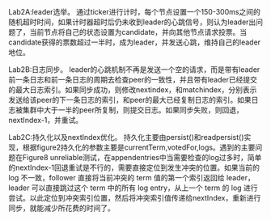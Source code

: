 Lab2A:leader选举。
通过ticker进行计时，每个节点设置一个150-300ms之间的随机超时时间，如果计时器超时后仍未收到leader的心跳信号，则认为leader出问题了，当前节点将自己的状态设置为candidate，并向其他节点请求投票。当candidate获得的票数超过一半时，成为leader，并发送心跳，维持自己的leader地位。

Lab2B:日志同步。
leader的心跳机制不再是发送一个空的请求，而是带有leader前一条日志和前一条日志的周期去检查peer的一致性，并且带有leader已经提交的最大日志索引。如果同步成功，则修改nextindex，和matchindex，分别表示发送给该peer的下一条日志的索引，和peer的最大已经复制日志的索引。如果日志被集群中大于一半的peer所复制，则提交日志。如果同步失败，则回退，nextIndex-1，并重试。

Lab2C:持久化以及nextIndex优化。
持久化主要由persist()和readpersist()实现，根据figure2持久化的参数主要是currentTerm,votedFor,logs。遇到的主要问题在Figure8 unreliable测试，在appendentries中当需要检查的log过多时，简单的nextIndex-1回退重试是不行的，需要直接定位到发生冲突的位置。如果当前的 log 不一致，follower 直接将当前冲突的 term 值的第一个索引返回给 leader，leader 可以直接跳过这个 term 中的所有 log entry，从上一个 term 的 log 进行尝试。以此定位到冲突索引位置，然后将冲突索引值传递给nextIndex，重新进行同步，就能减少所花费的时间了。

